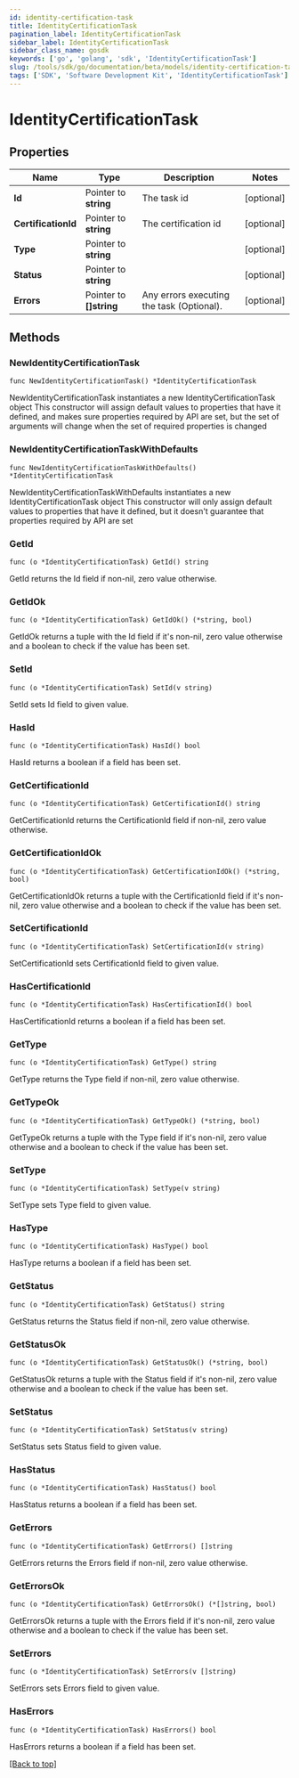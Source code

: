 ```yaml
---
id: identity-certification-task
title: IdentityCertificationTask
pagination_label: IdentityCertificationTask
sidebar_label: IdentityCertificationTask
sidebar_class_name: gosdk
keywords: ['go', 'golang', 'sdk', 'IdentityCertificationTask'] 
slug: /tools/sdk/go/documentation/beta/models/identity-certification-task
tags: ['SDK', 'Software Development Kit', 'IdentityCertificationTask']
---
```


# IdentityCertificationTask

## Properties

Name | Type | Description | Notes
------------ | ------------- | ------------- | -------------
**Id** | Pointer to **string** | The task id | [optional] 
**CertificationId** | Pointer to **string** | The certification id | [optional] 
**Type** | Pointer to **string** |  | [optional] 
**Status** | Pointer to **string** |  | [optional] 
**Errors** | Pointer to **[]string** | Any errors executing the task (Optional). | [optional] 

## Methods

### NewIdentityCertificationTask

`func NewIdentityCertificationTask() *IdentityCertificationTask`

NewIdentityCertificationTask instantiates a new IdentityCertificationTask object
This constructor will assign default values to properties that have it defined,
and makes sure properties required by API are set, but the set of arguments
will change when the set of required properties is changed

### NewIdentityCertificationTaskWithDefaults

`func NewIdentityCertificationTaskWithDefaults() *IdentityCertificationTask`

NewIdentityCertificationTaskWithDefaults instantiates a new IdentityCertificationTask object
This constructor will only assign default values to properties that have it defined,
but it doesn't guarantee that properties required by API are set

### GetId

`func (o *IdentityCertificationTask) GetId() string`

GetId returns the Id field if non-nil, zero value otherwise.

### GetIdOk

`func (o *IdentityCertificationTask) GetIdOk() (*string, bool)`

GetIdOk returns a tuple with the Id field if it's non-nil, zero value otherwise
and a boolean to check if the value has been set.

### SetId

`func (o *IdentityCertificationTask) SetId(v string)`

SetId sets Id field to given value.

### HasId

`func (o *IdentityCertificationTask) HasId() bool`

HasId returns a boolean if a field has been set.

### GetCertificationId

`func (o *IdentityCertificationTask) GetCertificationId() string`

GetCertificationId returns the CertificationId field if non-nil, zero value otherwise.

### GetCertificationIdOk

`func (o *IdentityCertificationTask) GetCertificationIdOk() (*string, bool)`

GetCertificationIdOk returns a tuple with the CertificationId field if it's non-nil, zero value otherwise
and a boolean to check if the value has been set.

### SetCertificationId

`func (o *IdentityCertificationTask) SetCertificationId(v string)`

SetCertificationId sets CertificationId field to given value.

### HasCertificationId

`func (o *IdentityCertificationTask) HasCertificationId() bool`

HasCertificationId returns a boolean if a field has been set.

### GetType

`func (o *IdentityCertificationTask) GetType() string`

GetType returns the Type field if non-nil, zero value otherwise.

### GetTypeOk

`func (o *IdentityCertificationTask) GetTypeOk() (*string, bool)`

GetTypeOk returns a tuple with the Type field if it's non-nil, zero value otherwise
and a boolean to check if the value has been set.

### SetType

`func (o *IdentityCertificationTask) SetType(v string)`

SetType sets Type field to given value.

### HasType

`func (o *IdentityCertificationTask) HasType() bool`

HasType returns a boolean if a field has been set.

### GetStatus

`func (o *IdentityCertificationTask) GetStatus() string`

GetStatus returns the Status field if non-nil, zero value otherwise.

### GetStatusOk

`func (o *IdentityCertificationTask) GetStatusOk() (*string, bool)`

GetStatusOk returns a tuple with the Status field if it's non-nil, zero value otherwise
and a boolean to check if the value has been set.

### SetStatus

`func (o *IdentityCertificationTask) SetStatus(v string)`

SetStatus sets Status field to given value.

### HasStatus

`func (o *IdentityCertificationTask) HasStatus() bool`

HasStatus returns a boolean if a field has been set.

### GetErrors

`func (o *IdentityCertificationTask) GetErrors() []string`

GetErrors returns the Errors field if non-nil, zero value otherwise.

### GetErrorsOk

`func (o *IdentityCertificationTask) GetErrorsOk() (*[]string, bool)`

GetErrorsOk returns a tuple with the Errors field if it's non-nil, zero value otherwise
and a boolean to check if the value has been set.

### SetErrors

`func (o *IdentityCertificationTask) SetErrors(v []string)`

SetErrors sets Errors field to given value.

### HasErrors

`func (o *IdentityCertificationTask) HasErrors() bool`

HasErrors returns a boolean if a field has been set.


[[Back to top]](#) 



